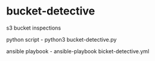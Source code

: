 # bucket-detective
s3 bucket inspections


python script - python3 bucket-detective.py 

ansible playbook - ansible-playbook bicket-detective.yml
